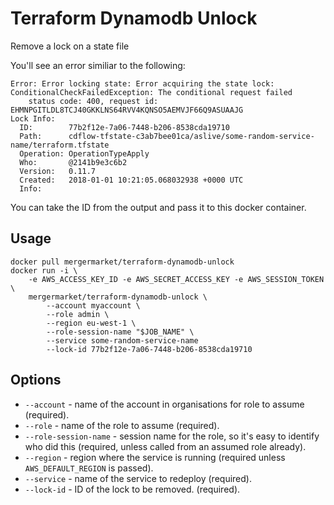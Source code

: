 # Terraform Dynamodb Unlock

Remove a lock on a state file

You'll see an error similiar to the following:
```
Error: Error locking state: Error acquiring the state lock: ConditionalCheckFailedException: The conditional request failed
	status code: 400, request id: EHMNPGITLDL8TCJ40GKKLNS64RVV4KQNSO5AEMVJF66Q9ASUAAJG
Lock Info:
  ID:        77b2f12e-7a06-7448-b206-8538cda19710
  Path:      cdflow-tfstate-c3ab7bee01ca/aslive/some-random-service-name/terraform.tfstate
  Operation: OperationTypeApply
  Who:       @2141b9e3c6b2
  Version:   0.11.7
  Created:   2018-01-01 10:21:05.068032938 +0000 UTC
  Info:  
```

You can take the ID from the output and pass it to this docker container.

## Usage

    docker pull mergermarket/terraform-dynamodb-unlock
    docker run -i \
        -e AWS_ACCESS_KEY_ID -e AWS_SECRET_ACCESS_KEY -e AWS_SESSION_TOKEN \
        mergermarket/terraform-dynamodb-unlock \
            --account myaccount \
            --role admin \
            --region eu-west-1 \
            --role-session-name "$JOB_NAME" \
            --service some-random-service-name
            --lock-id 77b2f12e-7a06-7448-b206-8538cda19710

## Options

* `--account` - name of the account in organisations for role to assume (required).
* `--role` - name of the role to assume (required).
* `--role-session-name` - session name for the role, so it's easy to identify who did this (required, unless called from an assumed role already).
* `--region` - region where the service is running (required unless `AWS_DEFAULT_REGION` is passed).
* `--service` - name of the service to redeploy (required).
* `--lock-id` - ID of the lock to be removed. (required).
